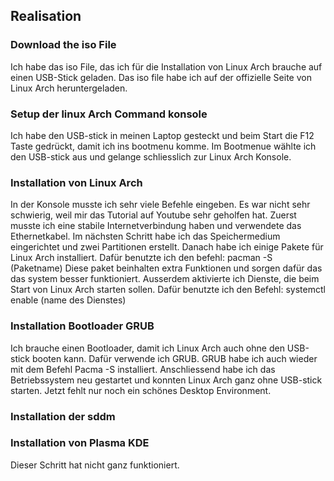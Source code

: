 ## Realisation
### Download the iso File
Ich habe das iso File, das ich für die Installation von Linux Arch brauche auf einen USB-Stick geladen. Das iso file habe ich auf der offizielle Seite von Linux Arch heruntergeladen.

### Setup der linux Arch Command konsole
Ich habe den USB-stick in meinen Laptop gesteckt und beim Start die F12 Taste gedrückt, damit ich ins bootmenu komme. Im Bootmenue wählte ich den USB-stick aus und gelange schliesslich zur Linux Arch Konsole.

### Installation von Linux Arch
In der Konsole musste ich sehr viele Befehle eingeben. Es war nicht sehr schwierig, weil mir das Tutorial auf Youtube sehr geholfen hat. Zuerst musste ich eine stabile Internetverbindung haben und verwendete das Ethernetkabel. 
Im nächsten Schritt habe ich das Speichermedium eingerichtet und zwei Partitionen erstellt. 
Danach habe ich einige Pakete für Linux Arch installiert. Dafür benutzte ich den befehl: pacman -S (Paketname)
Diese paket beinhalten extra Funktionen und sorgen dafür das das system besser funktioniert. 
Ausserdem aktivierte ich Dienste, die beim Start von Linux Arch starten sollen. Dafür benutzte ich den Befehl: systemctl enable (name des Dienstes)

### Installation Bootloader GRUB
Ich brauche einen Bootloader, damit ich Linux Arch auch ohne den USB-stick booten kann. Dafür verwende ich GRUB.
GRUB habe ich auch wieder mit dem Befehl Pacma -S installiert.
Anschliessend habe ich das Betriebssystem neu gestartet und konnten Linux Arch ganz ohne USB-stick starten. Jetzt fehlt nur noch ein schönes Desktop Environment.

### Installation der sddm

### Installation von Plasma KDE
Dieser Schritt hat nicht ganz funktioniert.
